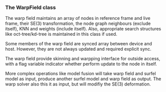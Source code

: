 ### The WarpField class
The warp field maintains an array of nodes in reference frame and live frame, their SE(3) transformation, the node graph neighbours (exclude itself), KNN and weights (include itself). Also, appropriate search structures like oct-tree/kd-tree is maintained in this class if used.

Some members of the warp field are synced array between device and host. However, they are not always updated and required explicit sync.

The warp field provide skinning and warpping interface for outside access, with a flag variable indicator whether perform update to the node in itself. 

More complex operations like model fusion will take warp field and surfel model as input, produce another surfel model and warp field as output. The warp solver also this it as input, but will modifiy the SE(3) deformation.